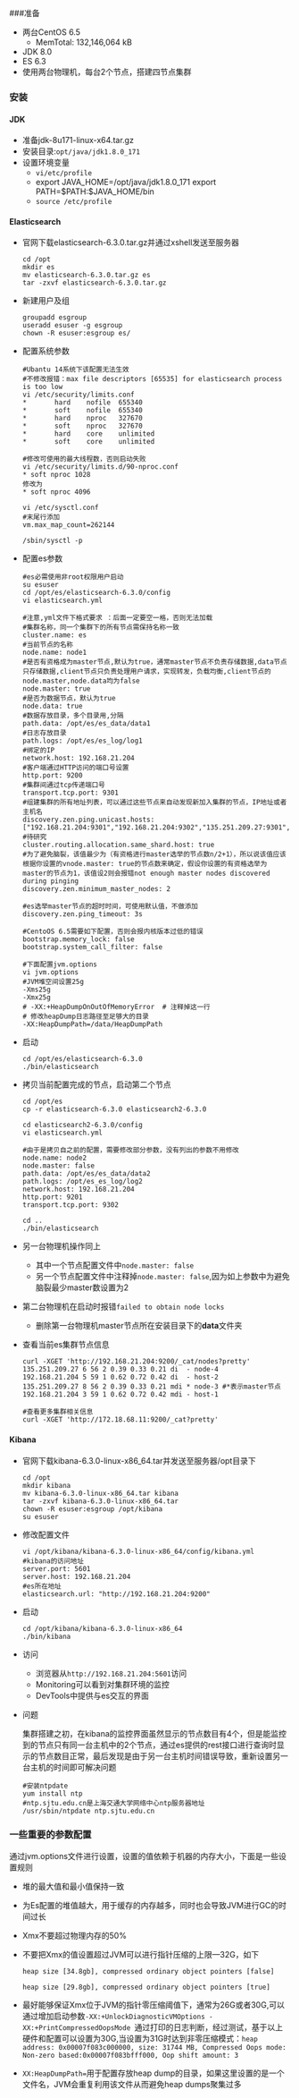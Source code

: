 ###准备

- 两台CentOS 6.5
  - MemTotal: 132,146,064 kB
- JDK 8.0
- ES 6.3
- 使用两台物理机，每台2个节点，搭建四节点集群

### 安装

#### JDK

- 准备jdk-8u171-linux-x64.tar.gz
- 安装目录:`opt/java/jdk1.8.0_171`
- 设置环境变量
  - `vi/etc/profile`
  - export JAVA_HOME=/opt/java/jdk1.8.0_171
    export PATH=\$PATH:\$JAVA_HOME/bin
  - `source /etc/profile`

#### Elasticsearch

- 官网下载elasticsearch-6.3.0.tar.gz并通过xshell发送至服务器

  ```shell
  cd /opt
  mkdir es
  mv elasticsearch-6.3.0.tar.gz es
  tar -zxvf elasticsearch-6.3.0.tar.gz
  ```

- 新建用户及组

  ```shell
  groupadd esgroup
  useradd esuser -g esgroup
  chown -R esuser:esgroup es/
  ```

- 配置系统参数

  ```shell
  #Ubantu 14系统下该配置无法生效
  #不修改报错：max file descriptors [65535] for elasticsearch process is too low
  vi /etc/security/limits.conf
  *       hard    nofile  655340
  *       soft    nofile  655340
  *       hard    nproc   327670
  *       soft    nproc   327670
  *       hard    core    unlimited
  *       soft    core    unlimited
  
  #修改可使用的最大线程数，否则启动失败
  vi /etc/security/limits.d/90-nproc.conf
  * soft nproc 1028
  修改为
  * soft nproc 4096
  
  vi /etc/sysctl.conf
  #末尾行添加
  vm.max_map_count=262144
  
  /sbin/sysctl -p
  ```

- 配置es参数

  ```shell
  #es必需使用非root权限用户启动
  su esuser
  cd /opt/es/elasticsearch-6.3.0/config
  vi elasticsearch.yml
  
  #注意,yml文件下格式要求 ：后面一定要空一格，否则无法加载
  #集群名称，同一个集群下的所有节点需保持名称一致
  cluster.name: es
  #当前节点的名称
  node.name: node1
  #是否有资格成为master节点,默认为true，通常master节点不负责存储数据,data节点只存储数据,client节点只负责处理用户请求，实现转发，负载均衡,client节点的node.master,node.data均为false
  node.master: true
  #是否为数据节点，默认为true
  node.data: true
  #数据存放目录，多个目录用,分隔
  path.data: /opt/es/es_data/data1
  #日志存放目录
  path.logs: /opt/es/es_log/log1
  #绑定的IP
  network.host: 192.168.21.204
  #客户端通过HTTP访问的端口号设置
  http.port: 9200
  #集群间通过tcp传递端口号
  transport.tcp.port: 9301
  #组建集群的所有地址列表，可以通过这些节点来自动发现新加入集群的节点，IP地址或者主机名
  discovery.zen.ping.unicast.hosts:["192.168.21.204:9301","192.168.21.204:9302","135.251.209.27:9301","135.251.209.27:9302"]
  #待研究
  cluster.routing.allocation.same_shard.host: true
  #为了避免脑裂，该值最少为（有资格进行master选举的节点数n/2+1），所以说该值应该根据你设置的vnode.master: true的节点数来确定，假设你设置的有资格选举为master的节点为1，该值设2则会报错not enough master nodes discovered during pinging
  discovery.zen.minimum_master_nodes: 2    
  
  #es选举master节点的超时时间，可使用默认值，不做添加
  discovery.zen.ping_timeout: 3s
  
  #CentoOS 6.5需要如下配置，否则会报内核版本过低的错误
  bootstrap.memory_lock: false
  bootstrap.system_call_filter: false
  
  #下面配置jvm.options
  vi jvm.options
  #JVM堆空间设置25g
  -Xms25g
  -Xmx25g
  # -XX:+HeapDumpOnOutOfMemoryError  # 注释掉这一行
  # 修改heapDump日志路径至足够大的目录
  -XX:HeapDumpPath=/data/HeapDumpPath
  ```

- 启动

  ```shell
  cd /opt/es/elasticsearch-6.3.0
  ./bin/elasticsearch
  ```

- 拷贝当前配置完成的节点，启动第二个节点

  ```shell
  cd /opt/es
  cp -r elasticsearch-6.3.0 elasticsearch2-6.3.0
  
  cd elasticsearch2-6.3.0/config
  vi elasticsearch.yml
  
  #由于是拷贝自之前的配置，需要修改部分参数，没有列出的参数不用修改
  node.name: node2
  node.master: false
  path.data: /opt/es/es_data/data2
  path.logs: /opt/es_es_log/log2
  network.host: 192.168.21.204
  http.port: 9201
  transport.tcp.port: 9302
  
  cd ..
  ./bin/elasticsearch
  ```

- 另一台物理机操作同上

  - 其中一个节点配置文件中`node.master: false`
  - 另一个节点配置文件中注释掉`node.master: false`,因为如上参数中为避免脑裂最少master数设置为2

- 第二台物理机在启动时报错`failed to obtain node locks`

  - 删除第一台物理机master节点所在安装目录下的**data**文件夹

- 查看当前es集群节点信息

  ```shell
  curl -XGET 'http://192.168.21.204:9200/_cat/nodes?pretty'
  135.251.209.27 6 56 2 0.39 0.33 0.21 di  - node-4
  192.168.21.204 5 59 1 0.62 0.72 0.42 di  - host-2
  135.251.209.27 8 56 2 0.39 0.33 0.21 mdi * node-3 #*表示master节点
  192.168.21.204 3 59 1 0.62 0.72 0.42 mdi - host-1
  
  #查看更多集群相关信息
  curl -XGET 'http://172.18.68.11:9200/_cat?pretty'
  ```

#### Kibana

- 官网下载kibana-6.3.0-linux-x86_64.tar并发送至服务器/opt目录下

  ```shell
  cd /opt
  mkdir kibana
  mv kibana-6.3.0-linux-x86_64.tar kibana
  tar -zxvf kibana-6.3.0-linux-x86_64.tar
  chown -R esuser:esgroup /opt/kibana
  su esuser
  ```

- 修改配置文件

  ```shell
  vi /opt/kibana/kibana-6.3.0-linux-x86_64/config/kibana.yml
  #kibana的访问地址
  server.port: 5601
  server.host: 192.168.21.204 
  #es所在地址
  elasticsearch.url: "http://192.168.21.204:9200"
  ```

- 启动

  ```
  cd /opt/kibana/kibana-6.3.0-linux-x86_64
  ./bin/kibana
  ```

- 访问

  - 浏览器从`http://192.168.21.204:5601`访问
  - Monitoring可以看到对集群环境的监控
  - DevTools中提供与es交互的界面

- 问题

  集群搭建之初，在kibana的监控界面虽然显示的节点数目有4个，但是能监控到的节点只有同一台主机中的2个节点，通过es提供的rest接口进行查询时显示的节点数目正常，最后发现是由于另一台主机时间错误导致，重新设置另一台主机的时间即可解决问题

  ```shell
  #安装ntpdate
  yum install ntp
  #ntp.sjtu.edu.cn是上海交通大学网络中心ntp服务器地址
  /usr/sbin/ntpdate ntp.sjtu.edu.cn	
  ```

  



### 一些重要的参数配置

通过jvm.options文件进行设置，设置的值依赖于机器的内存大小，下面是一些设置规则

- 堆的最大值和最小值保持一致

- 为Es配置的堆值越大，用于缓存的内存越多，同时也会导致JVM进行GC的时间过长

- Xmx不要超过物理内存的50%

- 不要把Xmx的值设置超过JVM可以进行指针压缩的上限—32G，如下

  `heap size [34.8gb], compressed ordinary object pointers [false]`

  `heap size [29.8gb], compressed ordinary object pointers [true]`

- 最好能够保证Xmx位于JVM的指针零压缩阈值下，通常为26G或者30G,可以通过增加启动参数`-XX:+UnlockDiagnosticVMOptions -XX:+PrintCompressedOopsMode `通过打印的日志判断，经过测试，基于以上硬件和配置可以设置为30G,当设置为31G时达到非零压缩模式：`heap address: 0x00007f083c000000, size: 31744 MB, Compressed Oops mode: Non-zero based:0x00007f083bfff000, Oop shift amount: 3`



- `XX:HeapDumpPath=`用于配置存放heap dump的目录，如果这里设置的是一个文件名，JVM会重复利用该文件从而避免heap dumps聚集过多

